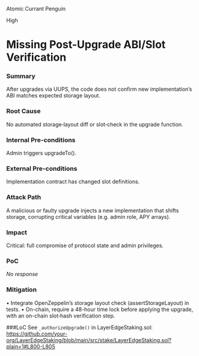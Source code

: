 Atomic Currant Penguin

High

# Missing Post-Upgrade ABI/Slot Verification

### Summary

After upgrades via UUPS, the code does not confirm new implementation’s ABI matches expected storage layout.

### Root Cause

No automated storage‐layout diff or slot‐check in the upgrade function.

### Internal Pre-conditions

Admin triggers upgradeTo().

### External Pre-conditions

Implementation contract has changed slot definitions.

### Attack Path

A malicious or faulty upgrade injects a new implementation that shifts storage, corrupting critical variables (e.g. admin role, APY arrays).

### Impact

Critical: full compromise of protocol state and admin privileges.

### PoC

_No response_

### Mitigation

• Integrate OpenZeppelin’s storage layout check (assertStorageLayout) in tests.
• On-chain, require a 48-hour time lock before applying the upgrade, with an on-chain slot‐hash verification step.

###LoC
See `_authorizeUpgrade()` in LayerEdgeStaking.sol: 
https://github.com/your-org/LayerEdgeStaking/blob/main/src/stake/LayerEdgeStaking.sol?plain=1#L800-L805 

